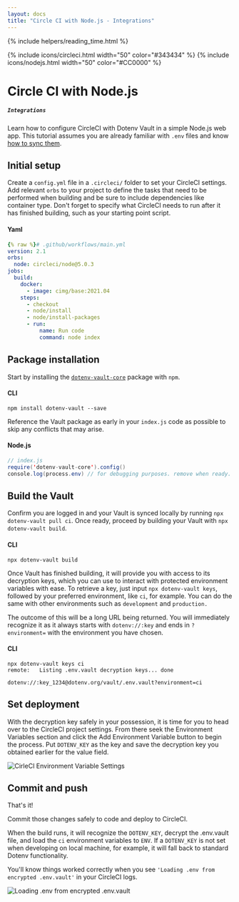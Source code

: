 ```yaml
---
layout: docs
title: "Circle CI with Node.js - Integrations"
---
```


{% include helpers/reading_time.html %}

{% include icons/circleci.html width="50" color="#343434" %}
{% include icons/nodejs.html width="50" color="#CC0000" %}


# __Circle CI with Node.js__
##### `Integrations`
Learn how to configure CircleCI with Dotenv Vault in a simple Node.js web app. This tutorial assumes you are already familiar with `.env` files and know [how to sync them](/docs/tutorials/sync).

## Initial setup
Create a `config.yml` file in a `.circleci/` folder to set your CircleCI settings. Add relevant `orbs` to your project to define the tasks that need to be performed when building and be sure to include dependencies like container type. Don't forget to specify what CircleCI needs to run after it has finished building, such as your starting point script.

#### Yaml

```yml
{% raw %}# .github/workflows/main.yml
version: 2.1
orbs:
  node: circleci/node@5.0.3
jobs:
  build:
    docker:
      - image: cimg/base:2021.04
    steps:
      - checkout
      - node/install
      - node/install-packages
      - run:
          name: Run code
          command: node index
```

## Package installation
Start by installing the [`dotenv-vault-core`](https://github.com/dotenv-org/dotenv-vault-core) package with `npm`.


#### CLI
```shell
npm install dotenv-vault --save
```

Reference the Vault package as early in your `index.js` code as possible to skip any conflicts that may arise.

#### Node.js

```java
// index.js
require('dotenv-vault-core').config()
console.log(process.env) // for debugging purposes. remove when ready.
```

## Build the Vault
Confirm you are logged in and your Vault is synced locally by running `npx dotenv-vault pull ci`. Once ready, proceed by building your Vault with `npx dotenv-vault build`.

#### CLI

```shell
npx dotenv-vault build
```

Once Vault has finished building, it will provide you with access to its decryption keys, which you can use to interact with protected environment variables with ease. To retrieve a key, just input `npx dotenv-vault keys`, followed by your preferred environment, like `ci`, for example. You can do the same with other environments such as `development` and `production.`

The outcome of this will be a long URL being returned. You will immediately recognize it as it always starts with `dotenv://:key` and ends in `?environment=` with the environment you have chosen.

#### CLI  

```shell
npx dotenv-vault keys ci
remote:   Listing .env.vault decryption keys... done

dotenv://:key_1234@dotenv.org/vault/.env.vault?environment=ci
```

## Set deployment
With the decryption key safely in your possession, it is time for you to head over to the CircleCI project settings. From there seek the Environment Variables section and click the Add Environment Variable button to begin the process. Put `DOTENV_KEY` as the key and save the decryption key you obtained earlier for the value field.

![CirleCI Environment Variable Settings](https://res.cloudinary.com/dotenv-org/image/upload/v1666843320/dotenv_circleci_environment_variable_settings_hvtxg2.png)

<!-- {% include helpers/screenshot.html url="https://res.cloudinary.com/dotenv-org/image/upload/v1666843320/dotenv_circleci_environment_variable_settings_hvtxg2.png" %} -->

## Commit and push

That's it!

Commit those changes safely to code and deploy to CircleCI.

When the build runs, it will recognize the `DOTENV_KEY`, decrypt the .env.vault file, and load the `ci` environment variables to `ENV`. If a `DOTENV_KEY` is not set when developing on local machine, for example, it will fall back to standard Dotenv functionality.

You'll know things worked correctly when you see `'Loading .env from encrypted .env.vault'` in your CircleCI logs.

![Loading .env from encrypted .env.vault](https://res.cloudinary.com/dotenv-org/image/upload/v1666953474/dotenv_circleci_encrypted_loading_env_vault_gkoosy.png)

<!-- {% include helpers/screenshot.html url="https://res.cloudinary.com/dotenv-org/image/upload/v1666953474/dotenv_circleci_encrypted_loading_env_vault_gkoosy.png" %} -->

